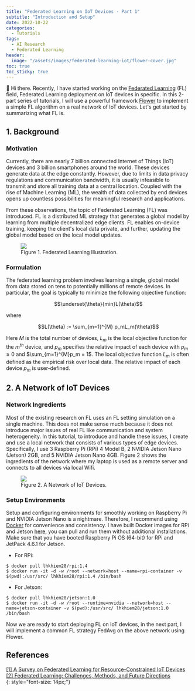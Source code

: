 ```yaml
---
title: "Federated Learning on IoT Devices - Part 1"
subtitle: "Introduction and Setup"
date: 2022-10-22
categories: 
  - Tutorials
tags: 
  - AI Research
  - Federated Learning
header: 
  image: "/assets/images/federated-learning-iot/flower-cover.jpg"
toc: true
toc_sticky: true
---
```


👋 Hi there. Recently, I have started working on the [Federated Learning](https://en.wikipedia.org/wiki/Federated_learning) (FL) field, Federated Learning deployment on IoT devices in specific. In this 2-part series of tutorials, I will use a powerful framework [Flower](https://flower.dev/) to implement a simple FL algorithm on a real network of IoT devices. Let's get started by summarizing what FL is. 

## 1. Background

### Motivation
Currently, there are nearly 7 billion connected Internet of Things (IoT) devices and 3 billion smartphones around the world. These devices generate data at the edge constantly. However, due to limits in data privacy regulations and communication bandwidth, it is usually infeasible to transmit and store all training data at a central location. Coupled with the rise of Machine Learning (ML), the wealth of data collected by end devices opens up countless possibilities for meaningful research and applications. 

From these observations, the topic of Federated Learning (FL) was introduced. FL is a distributed ML strategy that generates a global model by learning from multiple decentralized edge clients. FL enables on-device training, keeping the client's local data private, and further, updating the global model based on the local model updates. 

<figure class="align-center">
  <img src="{{ site.url }}{{ site.baseurl }}/assets/images/federated-learning-iot/flower.jpg">
  <figcaption>Figure 1. Federated Learning Illustration. </figcaption>
</figure>

### Formulation
The federated learning problem involves learning a single, global model from data stored on tens to potentially millions of remote devices. In particular, the goal is typically to minimize the following objective function: 

$$\underset{\theta}{min}L(\theta)$$

where

$$L(\theta) := \sum_{m=1}^{M} p_mL_m(\theta)$$

Here $M$ is the total number of devices, $L_m$ is the local objective function for the $m^{th}$ device, and $p_m$ specifies the relative impact of each device with $p_m \geq 0$ and $\sum_{m=1}^{M}p_m = 1$. The local objective function $L_m$ is often defined as the empirical risk over local data. The relative impact of each device $p_m$ is user-defined. 

## 2. A Network of IoT Devices

### Network Ingredients
Most of the existing research on FL uses an FL setting simulation on a single machine. This does not make sense much because it does not introduce major issues of real FL like communication and system heterogeneity. In this tutorial, to introduce and handle these issues, I create and use a local network that consists of various types of edge devices. Specifically, I use 3 Raspberry Pi (RPi) 4 Model B, 2 NVIDIA Jetson Nano (Jetson) 2GB, and 5 NVIDIA Jetson Nano 4GB. Figure 2 shows the ingredients of the network where my laptop is used as a remote server and connects to all devices via local Wifi. 

<figure class="align-center">
  <img src="{{ site.url }}{{ site.baseurl }}/assets/images/federated-learning-iot/network.jpg">
  <figcaption>Figure 2. A Network of IoT Devices. </figcaption>
</figure>

### Setup Environments
Setup and configuring environments for smoothly working on Raspberry Pi and NVIDIA Jetson Nano is a nightmare. Therefore, I recommend using [Docker](https://docs.docker.com/) for convenience and consistency. I have built Docker images for RPi and Jetson [here](https://hub.docker.com/repositories), you can pull and run them without additional installations. Make sure that you have booted Raspberry Pi OS (64-bit) for RPi and JetPack 4.6.1 for Jetson. 
* For RPi: 
```
$ docker pull lhkhiem28/rpi:1.4
$ docker run -it -d -w /root --network=host --name=rpi-container -v $(pwd):/usr/src/ lhkhiem28/rpi:1.4 /bin/bash
```
* For Jetson: 
```
$ docker pull lhkhiem28/jetson:1.0
$ docker run -it -d -w /root --runtime=nvidia --network=host --name=jetson-container -v $(pwd):/usr/src/ lhkhiem28/jetson:1.0 /bin/bash
```

Now we are ready to start deploying FL on IoT devices, in the next part, I will implement a common FL strategy FedAvg on the above network using Flower. 

## References
[[1] A Survey on Federated Learning for Resource-Constrained IoT Devices](https://ieeexplore.ieee.org/document/9475501)<br>
[[2] Federated Learning: Challenges, Methods, and Future Directions](https://blog.ml.cmu.edu/2019/11/12/federated-learning-challenges-methods-and-future-directions/)<br>
{: style="font-size: 14px;"}